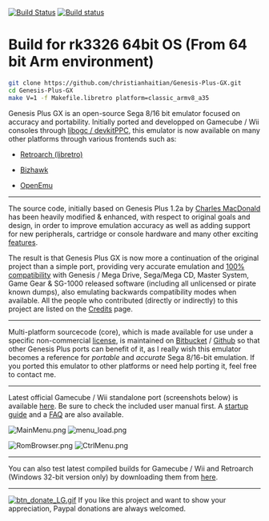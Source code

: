 [![Build Status](https://travis-ci.org/libretro/Genesis-Plus-GX.svg?branch=master)](https://travis-ci.org/libretro/Genesis-Plus-GX)
[![Build status](https://ci.appveyor.com/api/projects/status/d72k6bipi13o15v4/branch/master?svg=true)](https://ci.appveyor.com/project/bparker06/genesis-plus-gx/branch/master)

# Build for rk3326 64bit OS (From 64 bit Arm environment)

```bash
git clone https://github.com/christianhaitian/Genesis-Plus-GX.git
cd Genesis-Plus-GX
make V=1 -f Makefile.libretro platform=classic_armv8_a35
```

Genesis Plus GX is an open-source Sega 8/16 bit emulator focused on accuracy and portability. Initially ported and developped on Gamecube / Wii consoles through [libogc / devkitPPC](http://sourceforge.net/projects/devkitpro/), this emulator is now available on many other platforms through various frontends such as:

* [Retroarch (libretro)](http://www.libretro.com)

* [Bizhawk](http://tasvideos.org/Bizhawk.html)

* [OpenEmu](http://openemu.org/)

----

The source code, initially based on Genesis Plus 1.2a by [Charles MacDonald](http://www.techno-junk.org/ ) has been heavily modified & enhanced, with respect to original goals and design, in order to improve emulation accuracy as well as adding support for new peripherals, cartridge or console hardware and many other exciting [features](https://bitbucket.org/eke/genesis-plus-gx/src/master/wiki/Features.md).

The result is that Genesis Plus GX is now more a continuation of the original project than a simple port, providing very accurate emulation and [100% compatibility](https://bitbucket.org/eke/genesis-plus-gx/src/master/wiki/Compatibility.md) with Genesis / Mega Drive, Sega/Mega CD, Master System, Game Gear & SG-1000 released software (including all unlicensed or pirate known dumps), also emulating backwards compatibility modes when available. All the people who contributed (directly or indirectly) to this project are listed on the [Credits](https://bitbucket.org/eke/genesis-plus-gx/src/master/wiki/Credits.md) page.

----

Multi-platform sourcecode (core), which is made available for use under a specific non-commercial [license](https://bitbucket.org/eke/genesis-plus-gx/src/master/LICENSE.txt), is maintained on [Bitbucket](https://bitbucket.org/eke/genesis-plus-gx/src/) / [Github](https://github.com/ekeeke/Genesis-Plus-GX) so that other Genesis Plus ports can benefit of it, as I really wish this emulator becomes a reference for _portable_ and _accurate_ Sega 8/16-bit emulation. If you ported this emulator to other platforms or need help porting it, feel free to contact me.

----

Latest official Gamecube / Wii standalone port (screenshots below) is available [here](https://bitbucket.org/eke/genesis-plus-gx/downloads). Be sure to check the included user manual first. A [startup guide](https://bitbucket.org/eke/genesis-plus-gx/src/master/wiki/Getting%20Started.md) and a [FAQ](https://bitbucket.org/eke/genesis-plus-gx/src/master/wiki/Frequently%20Asked%20Questions.md) are also available.

![MainMenu.png](https://bitbucket.org/repo/7AjE6M/images/3565283297-MainMenu.png)
![menu_load.png](https://bitbucket.org/repo/7AjE6M/images/164055790-menu_load.png)

![RomBrowser.png](https://bitbucket.org/repo/7AjE6M/images/1972035547-RomBrowser.png)
![CtrlMenu.png](https://bitbucket.org/repo/7AjE6M/images/2283464354-CtrlMenu.png)

----

You can also test latest compiled builds for Gamecube / Wii and Retroarch (Windows 32-bit version only) by downloading them from [here](https://bitbucket.org/eke/genesis-plus-gx/src/master/builds/).



----

[![btn_donate_LG.gif](https://www.paypalobjects.com/en_US/i/btn/btn_donate_LG.gif)](https://www.paypal.com/cgi-bin/webscr?cmd=_s-xclick&hosted_button_id=2966212) If you like this project and want to show your appreciation, Paypal donations are always welcomed.
